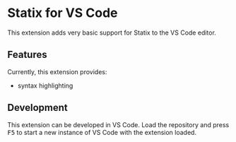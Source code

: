 # Statix for VS Code
This extension adds very basic support for Statix to the VS Code editor.


## Features
Currently, this extension provides:

- syntax highlighting


## Development
This extension can be developed in VS Code. Load the repository and press
<kbd>F5</kbd> to start a new instance of VS Code with the extension loaded.

